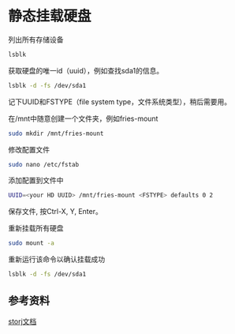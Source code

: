 # 静态挂载硬盘

列出所有存储设备
```bash title="list block devices"
lsblk
```
获取硬盘的唯一id（uuid），例如查找sda1的信息。
```bash
lsblk -d -fs /dev/sda1
```
记下UUID和FSTYPE（file system type，文件系统类型），稍后需要用。

在/mnt中随意创建一个文件夹，例如fries-mount

```bash
sudo mkdir /mnt/fries-mount
```
修改配置文件
```bash
sudo nano /etc/fstab
```
添加配置到文件中
```bash
UUID=<your HD UUID> /mnt/fries-mount <FSTYPE> defaults 0 2
```
保存文件, 按Ctrl-X, Y, Enter。

重新挂载所有硬盘
```bash
sudo mount -a
```
重新运行该命令以确认挂载成功
```bash
lsblk -d -fs /dev/sda1
```

## 参考资料
[storj文档](https://storj.dev/node/faq/linux-static-mount)